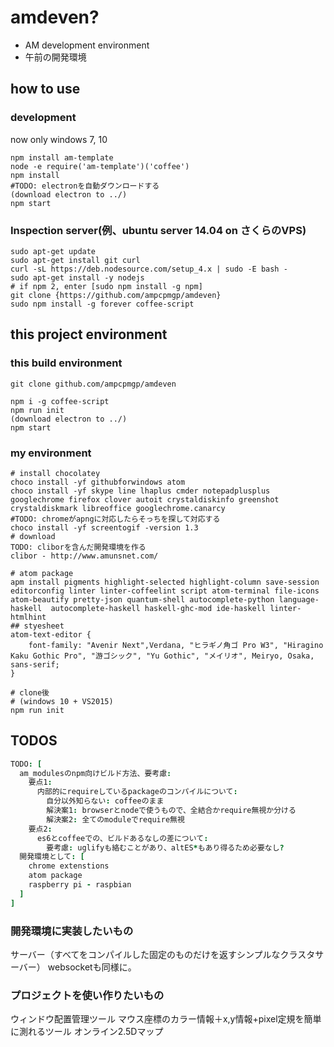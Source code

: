 # amdeven?
* AM development environment
* 午前の開発環境

## how to use
### development
now only windows 7, 10
```
npm install am-template
node -e require('am-template')('coffee')
npm install
#TODO: electronを自動ダウンロードする
(download electron to ../)
npm start
```

### Inspection server(例、ubuntu server 14.04 on さくらのVPS)
```
sudo apt-get update
sudo apt-get install git curl
curl -sL https://deb.nodesource.com/setup_4.x | sudo -E bash -
sudo apt-get install -y nodejs
# if npm 2, enter [sudo npm install -g npm]
git clone {https://github.com/ampcpmgp/amdeven}
sudo npm install -g forever coffee-script
```


## this project environment
### this build environment
```
git clone github.com/ampcpmgp/amdeven

npm i -g coffee-script
npm run init
(download electron to ../)
npm start
```

### my environment

```
# install chocolatey
choco install -yf githubforwindows atom
choco install -yf skype line lhaplus cmder notepadplusplus googlechrome firefox clover autoit crystaldiskinfo greenshot crystaldiskmark libreoffice googlechrome.canarcy
#TODO: chromeがapngに対応したらそっちを探して対応する
choco install -yf screentogif -version 1.3
# download
TODO: cliborを含んだ開発環境を作る
clibor - http://www.amunsnet.com/

# atom package
apm install pigments highlight-selected highlight-column save-session editorconfig linter linter-coffeelint script atom-terminal file-icons atom-beautify pretty-json quantum-shell autocomplete-python language-haskell  autocomplete-haskell haskell-ghc-mod ide-haskell linter-htmlhint
## styesheet
atom-text-editor {
    font-family: "Avenir Next",Verdana, "ヒラギノ角ゴ Pro W3", "Hiragino Kaku Gothic Pro", "游ゴシック", "Yu Gothic", "メイリオ", Meiryo, Osaka, sans-serif;
}

# clone後
# (windows 10 + VS2015)
npm run init
```

## TODOS
```coffee
TODO: [
  am_modulesのnpm向けビルド方法、要考慮:
    要点1:
      内部的にrequireしているpackageのコンパイルについて:
        自分以外知らない: coffeeのまま
        解決案1: browserとnodeで使うもので、全結合かrequire無視か分ける
        解決案2: 全てのmoduleでrequire無視
    要点2:
      es6とcoffeeでの、ビルドあるなしの差について:
        要考慮: uglifyも絡むことがあり、altES*もあり得るため必要なし?
  開発環境として: [
    chrome extenstions
    atom package
    raspberry pi - raspbian
  ]
]
```

### 開発環境に実装したいもの
サーバー（すべてをコンパイルした固定のものだけを返すシンプルなクラスタサーバー）
websocketも同様に。

### プロジェクトを使い作りたいもの
ウィンドウ配置管理ツール
マウス座標のカラー情報＋x,y情報+pixel定規を簡単に測れるツール
オンライン2.5Dマップ
